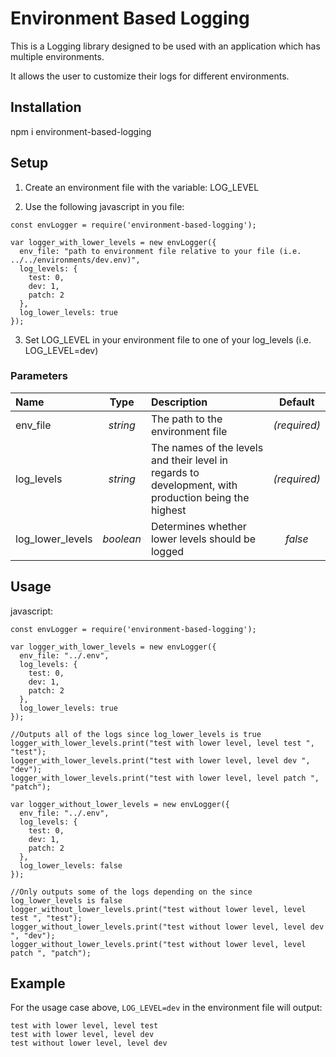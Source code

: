# Environment Based Logging

This is a Logging library designed to be used with an application which has multiple environments.

It allows the user to customize their logs for different environments.

## Installation

npm i environment-based-logging

## Setup

1. Create an environment file with the variable: LOG_LEVEL

2. Use the following javascript in you file:
```
const envLogger = require('environment-based-logging');

var logger_with_lower_levels = new envLogger({
  env_file: "path to environment file relative to your file (i.e. ../../environments/dev.env)",
  log_levels: {
    test: 0,
    dev: 1,
    patch: 2
  },
  log_lower_levels: true
});
```

3. Set LOG_LEVEL in your environment file to one of your log_levels (i.e. LOG_LEVEL=dev)

### Parameters

| Name | Type | Description | Default |
|:-----|:----:|:------------|:-------:|
| env_file | _string_ | The path to the environment file | _(required)_ |
| log_levels | _string_ | The names of the levels and their level in regards to development, with production being the highest | _(required)_ |
| log_lower_levels | _boolean_ | Determines whether lower levels should be logged | _false_ |

## Usage

javascript:
```
const envLogger = require('environment-based-logging');

var logger_with_lower_levels = new envLogger({
  env_file: "../.env",
  log_levels: {
    test: 0,
    dev: 1,
    patch: 2
  },
  log_lower_levels: true
});

//Outputs all of the logs since log_lower_levels is true
logger_with_lower_levels.print("test with lower level, level test ", "test");
logger_with_lower_levels.print("test with lower level, level dev ", "dev");
logger_with_lower_levels.print("test with lower level, level patch ", "patch");

var logger_without_lower_levels = new envLogger({
  env_file: "../.env",
  log_levels: {
    test: 0,
    dev: 1,
    patch: 2
  },
  log_lower_levels: false
});

//Only outputs some of the logs depending on the since log_lower_levels is false
logger_without_lower_levels.print("test without lower level, level test ", "test");
logger_without_lower_levels.print("test without lower level, level dev ", "dev");
logger_without_lower_levels.print("test without lower level, level patch ", "patch");
```

## Example

For the usage case above, `LOG_LEVEL=dev` in the environment file will output:
```
test with lower level, level test
test with lower level, level dev
test without lower level, level dev
```
